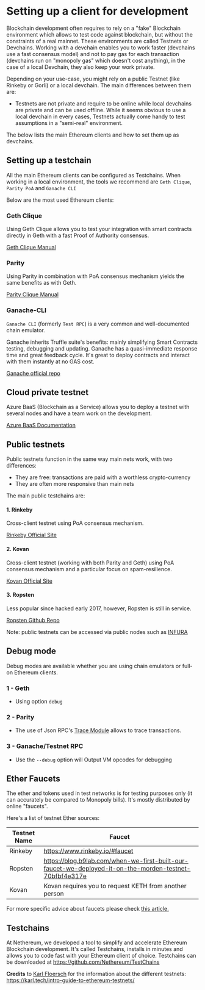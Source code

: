 # Setting up a client for development 

Blockchain development often requires to rely on a "fake" Blockchain environment which allows to test code against blockchain, but without the constraints of a real mainnet. These environments are called Testnets or Devchains. 
Working with a devchain enables you to work faster (devchains use a fast consensus model) and not to pay gas for each transaction (devchains run on "monopoly gas" which doesn't cost anything), in the case of a local Devchain, they also keep your work private.

Depending on your use-case, you might rely on a public Testnet (like Rinkeby or Gorli) or a local devchain. The main differences between them are:

- Testnets are not private and require to be online while local devchains are private and can be used offline. 
While it seems obvious to use a local devchain in every cases, Testnets actually come handy to test assumptions in a "semi-real" environment.

The below lists the main Ethereum clients and how to set them up as devchains. 


## Setting up a testchain 

All the main Ethereum clients can be configured as Testchains. 
When working in a local environment, the tools we recommend are ``` Geth Clique ```, ``` Parity PoA ``` and ``` Ganache CLI ```

Below are the most used Ethereum clients:
### Geth Clique

Using Geth Clique allows you to test your integration with smart contracts directly in Geth with a fast Proof of Authority consensus.

[Geth Clique Manual](geth.md)

### Parity

Using Parity in combination with PoA consensus mechanism yields the same benefits as with Geth.

[Parity Clique Manual](parity.md)

### Ganache-CLI

``` Ganache CLI ``` (formerly ``` Test RPC ```) is a very common and well-documented chain emulator.

Ganache inherits Truffle suite's benefits: mainly simplifying Smart Contracts testing, debugging and updating. Ganache has a quasi-immediate response time and great feedback cycle.
It's great to deploy contracts and interact with them instantly at no GAS cost.

[Ganache official repo](https://github.com/trufflesuite/ganache-cli)

## Cloud private testnet

Azure BaaS (Blockchain as a Service) allows you to deploy a testnet with several nodes and have a team work on the development.

[Azure BaaS Documentation](https://azure.microsoft.com/en-us/solutions/blockchain/) 

## Public testnets

Public testnets function in the same way main nets work, with two differences:
* They are free: transactions are paid with a worthless crypto-currency
* They are often more responsive than main nets 

The main public testchains are:

#### 1. Rinkeby

Cross-client testnet using PoA consensus mechanism.

[Rinkeby Official Site](https://www.rinkeby.io)

#### 2. Kovan

Cross-client testnet (working with both Parity and Geth) using PoA consensus mechanism and a particular focus on spam-resilience.  

[Kovan Official Site](https://kovan-testnet.github.io/website/)

#### 3. Ropsten

Less popular since hacked early 2017, however, Ropsten is still in service.

[Ropsten Github Repo](https://github.com/ethereum/ropsten)

Note: public testnets can be accessed via public nodes such as [INFURA](https://www.infura.io) 

## Debug mode

Debug modes are available whether you are using chain emulators or full-on Ethereum clients. 

### 1 - Geth

- Using option ``` debug ```

### 2 - Parity

- The use of Json RPC's [Trace Module](https://github.com/paritytech/parity/wiki/JSONRPC-trace-module) allows to trace transactions.

### 3 - Ganache/Testnet RPC

- Use the ``` --debug ``` option will Output VM opcodes for debugging

## Ether Faucets

The ether and tokens used in test networks is for testing purposes only (it can accurately be compared to Monopoly bills). It's mostly distributed by online "faucets". 

Here's a list of testnet Ether sources:

| Testnet Name | Faucet|
|----------------------|-------|
|Rinkeby| https://www.rinkeby.io/#faucet|
|Ropsten|https://blog.b9lab.com/when-we-first-built-our-faucet-we-deployed-it-on-the-morden-testnet-70bfbf4e317e|
| Kovan | Kovan requires you to request KETH from another person|

For more specific advice about faucets please check [this article.](https://medium.com/@juanfranblanco/netherum-faucet-and-nuget-templates-4a088f06933d)

## Testchains

At Nethereum, we developed a tool to simplify and accelerate Ethereum Blockchain development. It's called Testchains, installs in minutes and allows you to code fast with your Ethereum client of choice. Testchains can be downloaded at https://github.com/Nethereum/TestChains 



**Credits**  to [Karl Floersch](https://karl.tech) for the information about the different testnets: https://karl.tech/intro-guide-to-ethereum-testnets/
